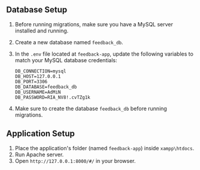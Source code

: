 ## Database Setup

1. Before running migrations, make sure you have a MySQL server installed and running.
2. Create a new database named `feedback_db`.
3. In the `.env` file located at `feedback-app`, update the following variables to match your MySQL database credentials:

    ```plaintext
    DB_CONNECTION=mysql
    DB_HOST=127.0.0.1
    DB_PORT=3306
    DB_DATABASE=feedback_db
    DB_USERNAME=AdMiN
    DB_PASSWORD=RIA_NV8!.cvTZg1k
    ```

4. Make sure to create the database `feedback_db` before running migrations.

## Application Setup

1. Place the application's folder (named `feedback-app`) inside `xampp\htdocs`.
2. Run Apache server.
3. Open `http://127.0.0.1:8000/#/` in your browser.

